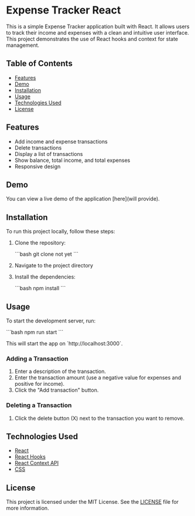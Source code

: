 # Expense Tracker React

This is a simple Expense Tracker application built with React. It allows users to track their income and expenses with a clean and intuitive user interface. This project demonstrates the use of React hooks and context for state management.

## Table of Contents

- [Features](#features)
- [Demo](#demo)
- [Installation](#installation)
- [Usage](#usage)
- [Technologies Used](#technologies-used)
- [License](#license)

## Features

- Add income and expense transactions
- Delete transactions
- Display a list of transactions
- Show balance, total income, and total expenses
- Responsive design

## Demo

You can view a live demo of the application [here](will provide).

## Installation

To run this project locally, follow these steps:

1. Clone the repository:

   \`\`\`bash
   git clone not yet
   \`\`\`

2. Navigate to the project directory

3. Install the dependencies:

   \`\`\`bash
   npm install
   \`\`\`

## Usage

To start the development server, run:

\`\`\`bash
npm run start
\`\`\`

This will start the app on \`http://localhost:3000\`.

### Adding a Transaction

1. Enter a description of the transaction.
2. Enter the transaction amount (use a negative value for expenses and positive for income).
3. Click the "Add transaction" button.

### Deleting a Transaction

1. Click the delete button (X) next to the transaction you want to remove.

## Technologies Used

- [React](https://reactjs.org/)
- [React Hooks](https://reactjs.org/docs/hooks-intro.html)
- [React Context API](https://reactjs.org/docs/context.html)
- [CSS](https://developer.mozilla.org/en-US/docs/Web/CSS)

## License

This project is licensed under the MIT License. See the [LICENSE](LICENSE) file for more information.
